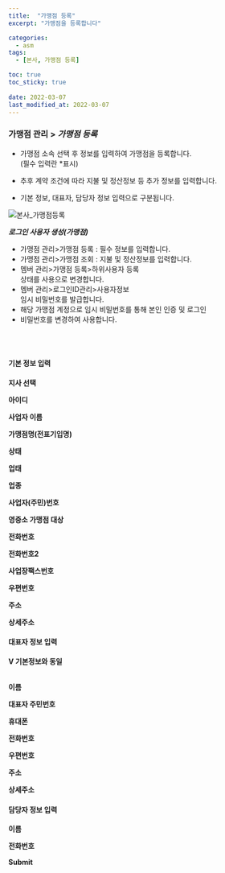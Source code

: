 ```yaml
---
title:  "가맹점 등록"
excerpt: "가맹점을 등록합니다"

categories:
  - asm
tags:
  - [본사, 가맹점 등록]

toc: true
toc_sticky: true
 
date: 2022-03-07
last_modified_at: 2022-03-07
---
```


### 가맹점 관리 > *가맹점 등록*
- 가맹점 소속 선택 후 정보를 입력하여 가맹점을 등록합니다.<br>(필수 입력란 *표시)

- 추후 계약 조건에 따라 지불 및 정산정보 등 추가 정보를 입력합니다.

- 기본 정보, 대표자, 담당자 정보 입력으로 구분됩니다.

![본사_가맹점등록](https://user-images.githubusercontent.com/95394003/156973669-585262b0-d58e-4319-b340-f1d6662ac883.jpeg)

***로그인 사용자 생성(가맹점)***
- 가맹점 관리>가맹점 등록 : 필수 정보를 입력합니다.
- 가맹점 관리>가맹점 조회 : 지불 및 정산정보를 입력합니다.
- 멤버 관리>가맹점 등록>하위사용자 등록<br>상태를 사용으로 변경합니다.
- 멤버 관리>로그인ID관리>사용자정보<br>임시 비밀번호를 발급합니다.
- 해당 가맹점 계정으로 임시 비밀번호를 통해 본인 인증 및 로그인
- 비밀번호를 변경하여 사용합니다.
<br>
<br>

#### 기본 정보 입력
**지사 선택**
<br>

**아이디**
<br>

**사업자 이름**
<br>

**가맹점명(전표기입명)**
<br>

**상태**
<br>

**업태**
<br>

**업종**
<br>

**사업자(주민)번호**
<br>

**영중소 가맹점 대상**
<br>

**전화번호**
<br>

**전화번호2**
<br>

**사업장팩스번호**
<br>

**우편번호**
<br>

**주소**
<br>

**상세주소**
<br>



#### 대표자 정보 입력
**V 기본정보와 동일**<br>
<br>

**이름**
<br>

**대표자 주민번호**
<br>

**휴대폰**
<br>

**전화번호**
<br>

**우편번호**
<br>

**주소**
<br>

**상세주소**
<br>



#### 담당자 정보 입력
**이름**
<br>

**전화번호**
<br>

**Submit**
<br>